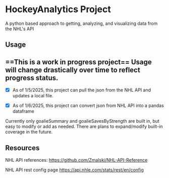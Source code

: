 # HockeyAnalytics Project
A python based approach to getting, analyzing, and visualizing data from the NHL's API

## Usage
==This is a work in progress project==
Usage will change drastically over time to reflect progress status.
---
-[x] As of 1/5/2025, this project can pull the json from the NHL API and updates a local file. 

-[x] As of 1/6/2025, this project can convert json from NHL API into a pandas dataframe

Currently only goalieSummary and goalieSavesByStrength are built in, but easy to modify or add as needed. There are plans to expand/modify built-in coverage in the future.

## Resources
NHL API references:
https://github.com/Zmalski/NHL-API-Reference

NHL API rest config page
https://api.nhle.com/stats/rest/en/config